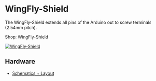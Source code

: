 # WingFly-Shield
The WingFly-Shield extends all pins of the Arduino out to screw terminals (2.54mm pitch).

Shop: [WingFly-Shield](http://www.watterott.com/en/Arduino-WingFly-Shield)

[![WingFly-Shield](https://raw.github.com/watterott/WingFly-Shield/master/img/wingfly-shield.jpg)](http://www.watterott.com/en/Arduino-WingFly-Shield)


## Hardware
* [Schematics + Layout](https://github.com/watterott/WingFly-Shield/tree/master/pcb)
